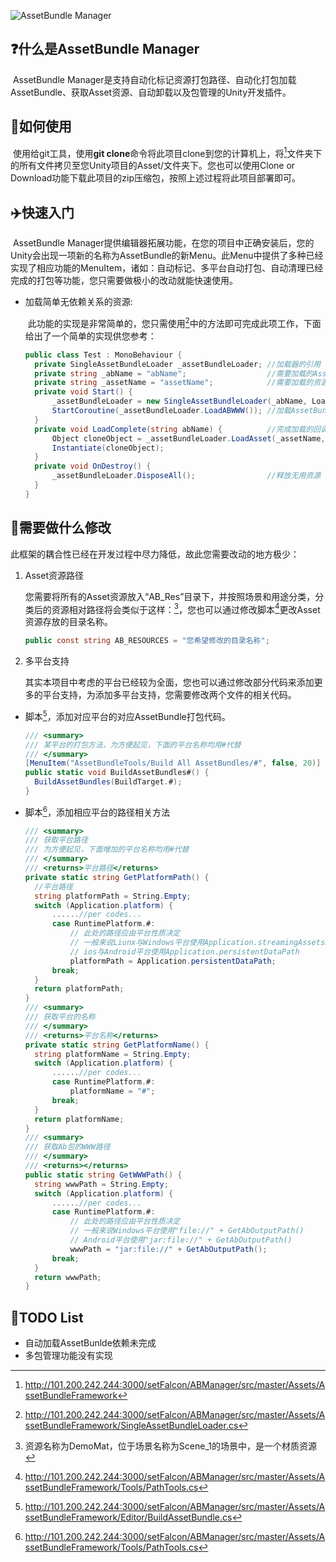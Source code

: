 ![AssetBundle Manager](https://ftp.bmp.ovh/imgs/2020/04/94fdc6d248a8bea5.png)

## ❓什么是AssetBundle Manager

​	AssetBundle Manager是支持自动化标记资源打包路径、自动化打包加载AssetBundle、获取Asset资源、自动卸载以及包管理的Unity开发插件。

## 📕如何使用

​	使用给git工具，使用**git clone**命令将此项目clone到您的计算机上，将[^AssetBundleFramework/]文件夹下的所有文件拷贝至您Unity项目的Asset/文件夹下。您也可以使用Clone or Download功能下载此项目的zip压缩包，按照上述过程将此项目部署即可。

## :airplane:快速入门

​	AssetBundle Manager提供编辑器拓展功能，在您的项目中正确安装后，您的Unity会出现一项新的名称为AssetBundle的新Menu。此Menu中提供了多种已经实现了相应功能的MenuItem，诸如：自动标记、多平台自动打包、自动清理已经完成的打包等功能，您只需要做极小的改动就能快速使用。

- 加载简单无依赖关系的资源:

  ​	此功能的实现是非常简单的，您只需使用[^SingleAssetBundleLoader.cs]中的方法即可完成此项工作，下面给出了一个简单的实现供您参考：

  ``` C#
  public class Test : MonoBehaviour {
  	private SingleAssetBundleLoader _assetBundleLoader;	//加载器的引用
  	private string _abName = "abName";					//需要加载的AssetBundle名称
  	private string _assetName = "assetName";			//需要加载的资源名称
  	private void Start() {
  		_assetBundleLoader = new SingleAssetBundleLoader(_abName, LoadComplete); 
  		StartCoroutine(_assetBundleLoader.LoadABWWW());	//加载AssetBundle
  	}
  	private void LoadComplete(string abName) {			//完成加载的回调方法
  		Object cloneObject = _assetBundleLoader.LoadAsset(_assetName, false);
  		Instantiate(cloneObject);
  	}
  	private void OnDestroy() {
  		_assetBundleLoader.DisposeAll();				//释放无用资源
  	}
  }
  ```

  

## :hammer:需要做什么修改

​	此框架的耦合性已经在开发过程中尽力降低，故此您需要改动的地方极少：

1. Asset资源路径

   ​	您需要将所有的Asset资源放入“AB_Res”目录下，并按照场景和用途分类，分类后的资源相对路径将会类似于这样：[^Asset/AB_Res/Scene_1/Materials/DemoMat.mat]，您也可以通过修改脚本[^PathTools.cs]更改Asset资源存放的目录名称。

   ```C#
   public const string AB_RESOURCES = "您希望修改的目录名称";
   ```

2. 多平台支持

   其实本项目中考虑的平台已经较为全面，您也可以通过修改部分代码来添加更多的平台支持，为添加多平台支持，您需要修改两个文件的相关代码。

- 脚本[^BuildAssetBundle.cs]，添加对应平台的对应AssetBundle打包代码。

  ``` C#
  /// <summary>
  /// 某平台的打包方法，为方便起见，下面的平台名称均用#代替
  /// </summary>
  [MenuItem("AssetBundleTools/Build All AssetBundles/#", false, 20)]
  public static void BuildAssetBundles#() {
  	BuildAssetBundles(BuildTarget.#);
  }
  ```

- 脚本[^PathTools.cs]，添加相应平台的路径相关方法

  ``` C#
  /// <summary>
  /// 获取平台路径
  /// 为方便起见，下面增加的平台名称均用#代替
  /// </summary>
  /// <returns>平台路径</returns>
  private static string GetPlatformPath() {
  	//平台路径
  	string platformPath = String.Empty;
  	switch (Application.platform) {
  		......//per codes...
  		case RuntimePlatform.#:
  			// 此处的路径应由平台性质决定
  			// 一般来说Liunx与Windows平台使用Application.streamingAssetsPath
  			// ios与Android平台使用Application.persistentDataPath
  			platformPath = Application.persistentDataPath;
  		break;
  	}
  	return platformPath;
  }
  /// <summary>
  /// 获取平台的名称
  /// </summary>
  /// <returns>平台名称</returns>
  private static string GetPlatformName() {
  	string platformName = String.Empty;
  	switch (Application.platform) {
  		......//per codes...
  		case RuntimePlatform.#:
  			platformName = "#";
  		break;
  	}
  	return platformName;
  }
  /// <summary>
  /// 获取Ab包的WWW路径
  /// </summary>
  /// <returns></returns>
  public static string GetWWWPath() {
  	string wwwPath = String.Empty;
  	switch (Application.platform) {
  		......//per codes...
  		case RuntimePlatform.#:
  			// 此处的路径应由平台性质决定
  			// 一般来说Windows平台使用"file://" + GetAbOutputPath()
  			// Android平台使用"jar:file://" + GetAbOutputPath()
  			wwwPath = "jar:file://" + GetAbOutputPath();
  		break;
  	}
  	return wwwPath;
  }
  ```

## :1234:TODO List

- 自动加载AssetBunlde依赖未完成
- 多包管理功能没有实现



[^AssetBundleFramework/]: http://101.200.242.244:3000/setFalcon/ABManager/src/master/Assets/AssetBundleFramework
[^Asset/AB_Res/Scene_1/Materials/DemoMat.mat]:资源名称为DemoMat，位于场景名称为Scene_1的场景中，是一个材质资源
[^PathTools.cs]:http://101.200.242.244:3000/setFalcon/ABManager/src/master/Assets/AssetBundleFramework/Tools/PathTools.cs
[^BuildAssetBundle.cs]:http://101.200.242.244:3000/setFalcon/ABManager/src/master/Assets/AssetBundleFramework/Editor/BuildAssetBundle.cs
[^SingleAssetBundleLoader.cs]: http://101.200.242.244:3000/setFalcon/ABManager/src/master/Assets/AssetBundleFramework/SingleAssetBundleLoader.cs

